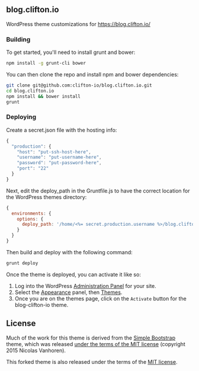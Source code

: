 ## blog.clifton.io

WordPress theme customizations for https://blog.clifton.io/

### Building

To get started, you'll need to install grunt and bower:

```sh
npm install -g grunt-cli bower
```

You can then clone the repo and install npm and bower dependencies:

``` sh
git clone git@github.com:clifton-io/blog.clifton.io.git
cd blog.clifton.io
npm install && bower install
grunt
```

### Deploying

Create a secret.json file with the hosting info:
```js
{
  "production": {
    "host": "put-ssh-host-here",
    "username": "put-username-here",
    "password": "put-password-here",
    "port": "22"
  }
}
```

Next, edit the deploy_path in the Gruntfile.js to have the correct location for the WordPress themes directory:
```js
{
  environments: {
    options: {
      deploy_path: '/home/<%= secret.production.username %>/blog.clifton.io/wp-content/themes'
    }
  }
}

```

Then build and deploy with the following command:
``` sh
grunt deploy
```

Once the theme is deployed, you can activate it like so:

1. Log into the WordPress [Administration Panel](https://codex.wordpress.org/Administration_Panels) for your site.
2. Select the [Appearance](https://codex.wordpress.org/Administration_Panels#Appearance_-_Change_the_Look_of_your_Blog) panel, then [Themes](https://codex.wordpress.org/Administration_Panels#Themes).
3. Once you are on the themes page, click on the `Activate` button for the blog-clifton-io theme.


## License

Much of the work for this theme is derived from the [Simple Bootstrap](https://github.com/nicolas-van/wordpress-simple-bootstrap) theme, which was released [under the terms of the MIT license](https://github.com/nicolas-van/wordpress-simple-bootstrap/blob/75928a5da54b1d5edacaca60ddfcd5aa966068fe/readme.txt) (copyright 2015 Nicolas Vanhoren).

This forked theme is also released under the terms of the [MIT license](http://choosealicense.com/licenses/mit/).